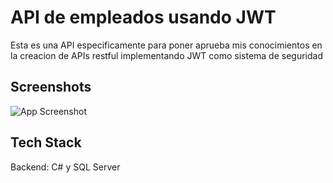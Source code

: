 # API de empleados usando JWT

Esta es una API especificamente para poner aprueba mis conocimientos en la creacion de APIs restful implementando JWT como sistema de seguridad

## Screenshots


![App Screenshot](APIEmpleadoConJWT/img/buscador.PNG)



## Tech Stack

Backend: C# y SQL Server

